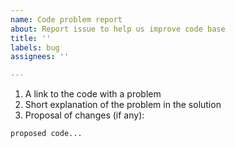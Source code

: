 ```yaml
---
name: Code problem report
about: Report issue to help us improve code base
title: ''
labels: bug
assignees: ''

---
```


1. A link to the code with a problem
2. Short explanation of the problem in the solution
3. Proposal of changes (if any):
```
proposed code...
```
